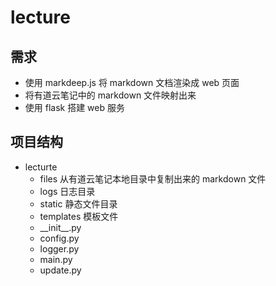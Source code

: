 # lecture

## 需求
- 使用 markdeep.js 将 markdown 文档渲染成 web 页面
- 将有道云笔记中的 markdown 文件映射出来
- 使用 flask 搭建 web 服务

## 项目结构
+ lecturte
    - files 从有道云笔记本地目录中复制出来的 markdown 文件
    - logs 日志目录
    - static 静态文件目录
    - templates 模板文件
    - \_\_init\_\_.py
    - config.py
    - logger.py
    - main.py
    - update.py

